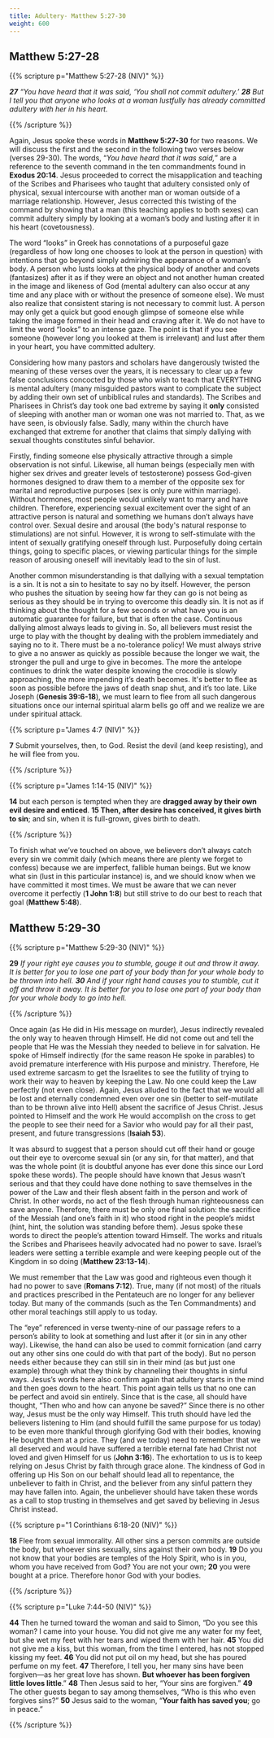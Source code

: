 ```yaml
---
title: Adultery- Matthew 5:27-30 
weight: 600 
---
```


## **Matthew 5:27-28** 

{{% scripture p="Matthew 5:27-28 (NIV)" %}} 

***27*** *“You have heard that it was said, ‘You shall not commit adultery.’* ***28** But I tell you that anyone who looks at a woman lustfully has already committed adultery with her in his heart.* 

{{% /scripture %}} 

Again, Jesus spoke these words in **Matthew 5:27-30** for two reasons. We will discuss the first and the second in the following two verses below (verses 29-30). The words, “*You have heard that it was said,*” are a reference to the seventh command in the ten commandments found in **Exodus 20:14**. Jesus proceeded to correct the misapplication and teaching of the Scribes and Pharisees who taught that adultery consisted only of physical, sexual intercourse with another man or woman outside of a marriage relationship. However, Jesus corrected this twisting of the command by showing that a man (this teaching applies to both sexes) can commit adultery simply by looking at a woman’s body and lusting after it in his heart (covetousness). 

The word “looks” in Greek has connotations of a purposeful gaze (regardless of how long one chooses to look at the person in question) with intentions that go beyond simply admiring the appearance of a woman’s body. A person who lusts looks at the physical body of another and covets (fantasizes) after it as if they were an object and not another human created in the image and likeness of God (mental adultery can also occur at any time and any place with or without the presence of someone else). We must also realize that consistent staring is not necessary to commit lust. A person may only get a quick but good enough glimpse of someone else while taking the image formed in their head and craving after it. We do not have to limit the word “looks” to an intense gaze. The point is that if you see someone (however long you looked at them is irrelevant) and lust after them in your heart, you have committed adultery. 

Considering how many pastors and scholars have dangerously twisted the meaning of these verses over the years, it is necessary to clear up a few false conclusions concocted by those who wish to teach that EVERYTHING is mental adultery (many misguided pastors want to complicate the subject by adding their own set of unbiblical rules and standards). The Scribes and Pharisees in Christ’s day took one bad extreme by saying it **only** consisted of sleeping with another man or woman one was not married to. That, as we have seen, is obviously false. Sadly, many within the church have exchanged that extreme for another that claims that simply dallying with sexual thoughts constitutes sinful behavior. 

Firstly, finding someone else physically attractive through a simple observation is not sinful. Likewise, all human beings (especially men with higher sex drives and greater levels of testosterone) possess God-given hormones designed to draw them to a member of the opposite sex for marital and reproductive purposes (sex is only pure within marriage). Without hormones, most people would unlikely want to marry and have children. Therefore, experiencing sexual excitement over the sight of an attractive person is natural and something we humans don’t always have control over. Sexual desire and arousal (the body's natural response to stimulations) are not sinful. However, it is wrong to self-stimulate with the intent of sexually gratifying oneself through lust. Purposefully doing certain things, going to specific places, or viewing particular things for the simple reason of arousing oneself will inevitably lead to the sin of lust. 

Another common misunderstanding is that dallying with a sexual temptation is a sin. It is not a sin to hesitate to say no by itself. However, the person who pushes the situation by seeing how far they can go is not being as serious as they should be in trying to overcome this deadly sin. It is not as if thinking about the thought for a few seconds or what have you is an automatic guarantee for failure, but that is often the case. Continuous dallying almost always leads to giving in. So, all believers must resist the urge to play with the thought by dealing with the problem immediately and saying no to it. There must be a no-tolerance policy! We must always strive to give a no answer as quickly as possible because the longer we wait, the stronger the pull and urge to give in becomes. The more the antelope continues to drink the water despite knowing the crocodile is slowly approaching, the more impending it’s death becomes. It's better to flee as soon as possible before the jaws of death snap shut, and it’s too late. Like Joseph (**Genesis 39:6-18**), we must learn to flee from all such dangerous situations once our internal spiritual alarm bells go off and we realize we are under spiritual attack. 

{{% scripture p="James 4:7 (NIV)" %}} 

**7** Submit yourselves, then, to God. Resist the devil (and keep resisting), and he will flee from you.                                                                     

{{% /scripture %}}  

{{% scripture p="James 1:14-15 (NIV)" %}} 

**14** but each person is tempted when they are **dragged away by their own evil desire and enticed**. **15 Then, after desire has conceived, it gives birth to sin**; and sin, when it is full-grown, gives birth to death.                                                     

{{% /scripture %}}  

To finish what we’ve touched on above, we believers don’t always catch every sin we commit daily (which means there are plenty we forget to confess) because we are imperfect, fallible human beings. But we know what sin (lust in this particular instance) is, and we should know when we have committed it most times. We must be aware that we can never overcome it perfectly (**1 John 1:8**) but still strive to do our best to reach that goal (**Matthew 5:48**). 

## **Matthew 5:29-30**

{{% scripture p="Matthew 5:29-30 (NIV)" %}} 

**29** *If your right eye causes you to stumble, gouge it out and throw it away. It is better for you to lose one part of your body than for your whole body to be thrown into hell.* ***30** And if your right hand causes you to stumble, cut it off and throw it away. It is better for you to lose one part of your body than for your whole body to go into hell.* 

{{% /scripture %}}   

Once again (as He did in His message on murder), Jesus indirectly revealed the only way to heaven through Himself. He did not come out and tell the people that He was the Messiah they needed to believe in for salvation. He spoke of Himself indirectly (for the same reason He spoke in parables) to avoid premature interference with His purpose and ministry. Therefore, He used extreme sarcasm to get the Israelites to see the futility of trying to work their way to heaven by keeping the Law. No one could keep the Law perfectly (not even close). Again, Jesus alluded to the fact that we would all be lost and eternally condemned even over one sin (better to self-mutilate than to be thrown alive into Hell) absent the sacrifice of Jesus Christ. Jesus pointed to Himself and the work He would accomplish on the cross to get the people to see their need for a Savior who would pay for all their past, present, and future transgressions (**Isaiah 53**). 

It was absurd to suggest that a person should cut off their hand or gouge out their eye to overcome sexual sin (or any sin, for that matter), and that was the whole point (it is doubtful anyone has ever done this since our Lord spoke these words). The people should have known that Jesus wasn’t serious and that they could have done nothing to save themselves in the power of the Law and their flesh absent faith in the person and work of Christ. In other words, no act of the flesh through human righteousness can save anyone. Therefore, there must be only one final solution: the sacrifice of the Messiah (and one’s faith in it) who stood right in the people’s midst (hint, hint, the solution was standing before them). Jesus spoke these words to direct the people’s attention toward Himself. The works and rituals the Scribes and Pharisees heavily advocated had no power to save. Israel’s leaders were setting a terrible example and were keeping people out of the Kingdom in so doing (**Matthew 23:13-14**). 

We must remember that the Law was good and righteous even though it had no power to save (**Romans 7:12**). True, many (if not most) of the rituals and practices prescribed in the Pentateuch are no longer for any believer today. But many of the commands (such as the Ten Commandments) and other moral teachings still apply to us today. 

The “eye” referenced in verse twenty-nine of our passage refers to a person’s ability to look at something and lust after it (or sin in any other way). Likewise, the hand can also be used to commit fornication (and carry out any other sins one could do with that part of the body). But no person needs either because they can still sin in their mind (as but just one example) through what they think by channeling their thoughts in sinful ways. Jesus’s words here also confirm again that adultery starts in the mind and then goes down to the heart. This point again tells us that no one can be perfect and avoid sin entirely. Since that is the case, all should have thought, “Then who and how can anyone be saved?” Since there is no other way, Jesus must be the only way Himself. This truth should have led the believers listening to Him (and should fulfill the same purpose for us today) to be even more thankful through glorifying God with their bodies, knowing He bought them at a price. They (and we today) need to remember that we all deserved and would have suffered a terrible eternal fate had Christ not loved and given Himself for us (**John 3:16**).  The exhortation to us is to keep relying on Jesus Christ by faith through grace alone. The kindness of God in offering up His Son on our behalf should lead all to repentance, the unbeliever to faith in Christ, and the believer from any sinful pattern they may have fallen into. Again, the unbeliever should have taken these words as a call to stop trusting in themselves and get saved by believing in Jesus Christ instead. 

{{% scripture p="1 Corinthians 6:18-20 (NIV)" %}} 

**18** Flee from sexual immorality. All other sins a person commits are outside the body, but whoever sins sexually, sins against their own body. **19** Do you not know that your bodies are temples of the Holy Spirit, who is in you, whom you have received from God? You are not your own; **20** you were bought at a price. Therefore honor God with your bodies.                                                                            

{{% /scripture %}}   

{{% scripture p="Luke 7:44-50 (NIV)" %}} 

**44** Then he turned toward the woman and said to Simon, “Do you see this woman? I came into your house. You did not give me any water for my feet, but she wet my feet with her tears and wiped them with her hair. **45** You did not give me a kiss, but this woman, from the time I entered, has not stopped kissing my feet. **46** You did not put oil on my head, but she has poured perfume on my feet. **47** Therefore, I tell you, her many sins have been forgiven—as her great love has shown. **But whoever has been forgiven little loves little**.” **48** Then Jesus said to her, “Your sins are forgiven.” **49** The other guests began to say among themselves, “Who is this who even forgives sins?” **50** Jesus said to the woman, “**Your faith has saved you**; go in peace.”               

{{% /scripture %}}   

